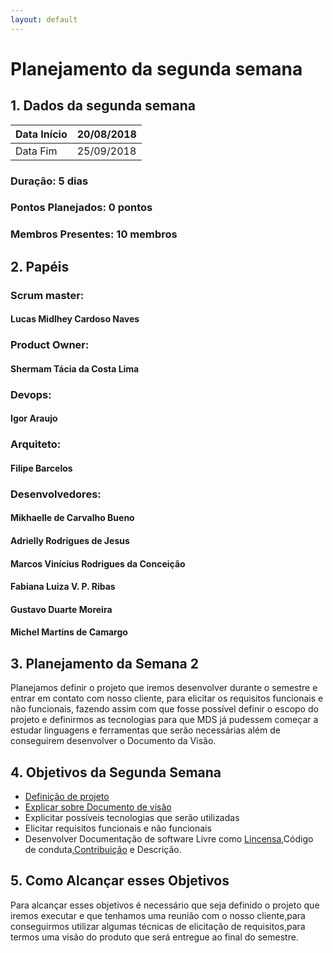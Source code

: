```yaml
---
layout: default
---
```


# Planejamento  da segunda semana 

## 1. Dados da segunda semana

|Data Início | 20/08/2018 |
|----------|----------|
|Data Fim    | 25/09/2018 |


### Duração: 5 dias
### Pontos Planejados: 0 pontos
### Membros Presentes: 10 membros

## 2. Papéis  
### Scrum master:
#### Lucas Midlhey Cardoso Naves	
### Product Owner: 
#### Shermam Tácia da Costa Lima
### Devops: 
#### Igor Araujo
### Arquiteto: 
#### Filipe Barcelos
### Desenvolvedores:
#### Mikhaelle de Carvalho Bueno	
#### Adrielly Rodrigues de Jesus	
#### Marcos Vinícius Rodrigues da Conceição	
#### Fabiana Luiza V. P. Ribas	
#### Gustavo Duarte Moreira	
#### Michel Martins de Camargo

## 3. Planejamento da Semana 2

Planejamos definir o projeto que iremos desenvolver durante o semestre e entrar em contato com nosso cliente, para elicitar os requisitos funcionais e não funcionais, fazendo assim com que fosse possível definir o escopo do projeto e definirmos as tecnologias para que MDS já pudessem começar a estudar linguagens e ferramentas que serão necessárias além de conseguirem desenvolver o Documento da Visão.




## 4. Objetivos da Segunda Semana

* [Definição de projeto](https://github.com/fga-eps-mds/2018.2-NaturalSearch/issues/12)
* [Explicar sobre Documento de visão](https://github.com/fga-eps-mds/2018.2-NaturalSearch/issues/13)
* Explicitar possíveis tecnologias que serão utilizadas
* Elicitar requisitos funcionais e não funcionais 
* Desenvolver Documentação de software Livre como [Lincensa](https://github.com/fga-eps-mds/2018.2-NaturalSearch/issues/9),Código de conduta,[Contribuição](https://github.com/fga-eps-mds/2018.2-NaturalSearch/issues/10) e Descrição.

## 5. Como Alcançar esses Objetivos
Para alcançar esses objetivos é necessário que seja definido o projeto que iremos executar e que tenhamos uma reunião com o nosso cliente,para conseguirmos utilizar algumas técnicas de elicitação de requisitos,para termos uma visão do produto que será entregue ao final do semestre.
